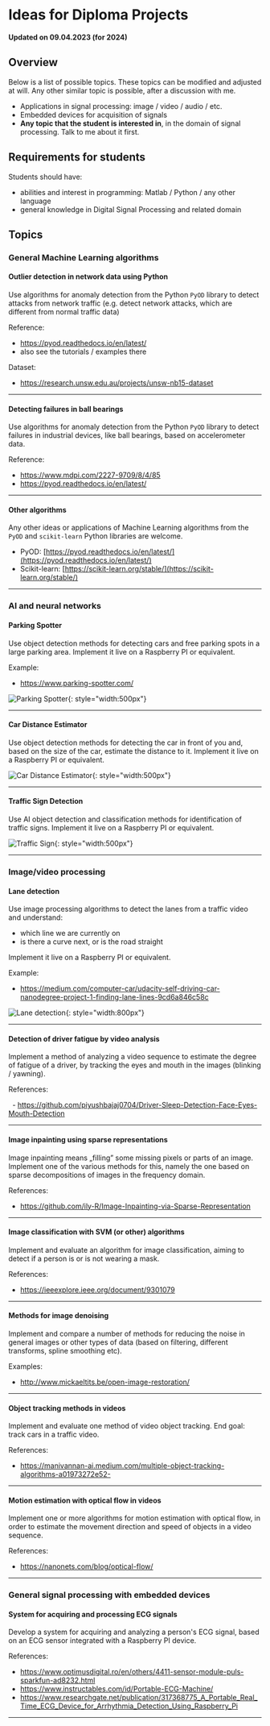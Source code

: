 
# Ideas for Diploma Projects

**Updated on 09.04.2023 (for 2024)**

## Overview

Below is a list of possible topics. 
These topics can be modified and adjusted at will.
Any other similar topic is possible, after a discussion with me.

- Applications in signal processing: image / video / audio / etc.
- Embedded devices for acquisition of signals 
- **Any topic that the student is interested in**, in the domain of signal processing. Talk to me about it first. 
 
## Requirements for students

Students should have:

- abilities and interest in programming: Matlab / Python / any other language
- general knowledge in Digital Signal Processing and related domain

## Topics

### General Machine Learning algorithms

#### Outlier detection in network data using Python

Use algorithms for anomaly detection from the Python `PyOD` library to detect attacks from network traffic
(e.g. detect network attacks, which are different from normal traffic data)

Reference:

- https://pyod.readthedocs.io/en/latest/
- also see the tutorials / examples there

Dataset:

- https://research.unsw.edu.au/projects/unsw-nb15-dataset

---
#### Detecting failures in ball bearings

Use algorithms for anomaly detection from the Python `PyOD` library to detect failures in 
industrial devices, like ball bearings, based on accelerometer data.

Reference:

- https://www.mdpi.com/2227-9709/8/4/85
- https://pyod.readthedocs.io/en/latest/
  
---

#### Other algorithms

Any other ideas or applications of Machine Learning algorithms from the `PyOD` and `scikit-learn` Python libraries are welcome.

- PyOD: [https://pyod.readthedocs.io/en/latest/](https://pyod.readthedocs.io/en/latest/)
- Scikit-learn: [https://scikit-learn.org/stable/](https://scikit-learn.org/stable/)

---

### AI and neural networks

#### Parking Spotter

Use object detection methods for detecting cars and free parking spots in a large parking area.
Implement it live on a Raspberry PI or equivalent.

Example:

- https://www.parking-spotter.com/

![Parking Spotter](img/ParkingSpotter.jpeg){: style="width:500px"}

---

#### Car Distance Estimator

Use object detection methods for detecting the car in front of you and, based on the size of the car, estimate the distance to it.
Implement it live on a Raspberry PI or equivalent.

![Car Distance Estimator](img/CarDistanceEstimator.png){: style="width:500px"}

---

#### Traffic Sign Detection

Use AI object detection and classification methods for identification of traffic signs.
Implement it live on a Raspberry PI or equivalent.

![Traffic Sign](img/TrafficSignDet.png){: style="width:500px"}

---

### Image/video processing


#### Lane detection

Use image processing algorithms to detect the lanes from a traffic video and understand:

- which line we are currently on
- is there a curve next, or is the road straight

Implement it live on a Raspberry PI or equivalent.

Example:

- https://medium.com/computer-car/udacity-self-driving-car-nanodegree-project-1-finding-lane-lines-9cd6a846c58c

![Lane detection](img/LaneDet.png){: style="width:800px"}

---

#### Detection of driver fatigue by video analysis

Implement a method of analyzing a video sequence to estimate the degree of fatigue of a driver, by tracking the eyes and mouth in the images (blinking / yawning).

References:

  - https://github.com/piyushbajaj0704/Driver-Sleep-Detection-Face-Eyes-Mouth-Detection

---

#### Image inpainting using sparse representations
 
Image inpainting means „filling” some missing pixels or parts of an image. 
Implement one of the various methods for this, namely the one based on sparse decompositions of images in the frequency domain.

References:

- https://github.com/ily-R/Image-Inpainting-via-Sparse-Representation

---

#### Image classification with SVM (or other) algorithms
   
Implement and evaluate an algorithm for image classification, aiming to detect if a person is or is not wearing a mask.

References:

- https://ieeexplore.ieee.org/document/9301079


---

#### Methods for image denoising
   
Implement and compare a number of methods for reducing the noise in general images or other types of data (based on filtering, different transforms, spline smoothing etc).

Examples:

- http://www.mickaeltits.be/open-image-restoration/

---

#### Object tracking methods in videos

Implement and evaluate one method of video object tracking. End goal: track cars in a traffic video.

References:

- https://manivannan-ai.medium.com/multiple-object-tracking-algorithms-a01973272e52-

---

#### Motion estimation with optical flow in videos
   
Implement one or more algorithms for motion estimation with optical flow, in order to estimate the movement direction and speed of objects in a video sequence.

References:

- https://nanonets.com/blog/optical-flow/

---

### General signal processing with embedded devices

#### System for acquiring and processing ECG signals

Develop a system for acquiring and analyzing a person's ECG signal, based on an ECG sensor integrated with a Raspberry PI device.

References:

- https://www.optimusdigital.ro/en/others/4411-sensor-module-puls-sparkfun-ad8232.html
- https://www.instructables.com/id/Portable-ECG-Machine/
- https://www.researchgate.net/publication/317368775_A_Portable_Real_Time_ECG_Device_for_Arrhythmia_Detection_Using_Raspberry_Pi

---